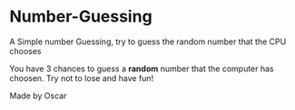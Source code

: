 # Number-Guessing
A Simple number Guessing, try to guess the random number that the CPU chooses

You have 3 chances to guess a **random** number that the computer has choosen. Try not to lose and have fun!

Made by Oscar
